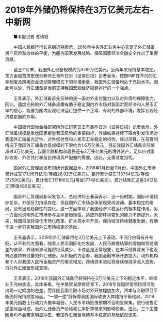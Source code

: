 # 2019年外储仍将保持在3万亿美元左右-中新网

　　■本报记者 苏诗钰

　　中国人民银行行长易纲近期表示，2018年中央外汇业务中心实现了外汇储备资产风险和收益的平衡，为服务国家发展战略、保障国家经济金融安全作出了重要贡献。

　　截至11月末，我国外汇储备规模约为3.09万亿美元，近两年来保持基本稳定。东方金诚首席宏观分析师王青昨日对《证券日报》记者表示，按照IMF在不同的汇率制度及跨境资金流动管理模式下的标准衡量，我国外汇储备均处于充裕水平。因此可以说，外汇储备是当前支持我国宏观经济稳健运行的一个强点。

　　王青表示，外汇储备首先反映的是一国对外支付能力以及对外债的保障能力。因此，适度充裕的外汇储备规模有助于稳定国内外市场对我国宏观经济和人民币汇率的信心，能够为国内宏观经济运行提供一个正常、有利的外部环境，发挥宏观经济稳定器的作用。

　　中国银行国际金融研究所外汇研究员王有鑫昨日对《证券日报》记者表示，外汇储备规模是发达国家衡量我国风险的重要指标，外储如果持续下降会引发市场对我国外汇储备充足性、对外偿付性和人民币汇率稳定的担忧。经过测算，在高管制情况下我国外汇储备合意规模的下限约为1.6万亿美元，目前我国外汇储备实际值超过3万亿美元，我国金融机构和居民还有2万多亿美元的境外资产，足以应对国际收支、外债兑付和居民跨境资产配置的需要。因此，无需过度担忧。

　　国家外汇管理局发布的统计数据显示，2018年1月份至11月份，中国外汇市场累计成交171.96万亿元(等值26.02万亿美元)。银行累计结汇113754亿元(等值17259亿美元)，累计售汇117166亿元(等值17748亿美元)，累计结售汇逆差3412亿元(等值489亿美元)。

　　国家外汇管理局新闻发言人、总经济师王春英表示，近一段时期，国际环境错综复杂，外部压力持续存在，但我国外汇市场总体呈现双向波动、基本稳定的格局，没有出现趋势性的变化。这一方面体现了我国经济平稳运行的根本性作用，另一方面也说明外汇市场参与主体更趋理性，适应外部环境变化的能力不断提升。未来，我国将坚持深化市场化改革、扩大高水平开放，保持经济持续健康发展，有助于进一步夯实我国外汇市场稳定的基础。

　　王有鑫表示，2019年外汇储备将在3万亿美元上下波动，不同月份将有升有贬。从不利的方面看，随着人民币国际化的发展、人民币跨境结算的增加和贸易顺差的收窄，外储来源可能将继续减少，不过这是正常现象，在本币结算背景下也没有必要持有过量的外汇储备。从积极的方面看，我国金融市场开放加大，境外机构和个人对我国人民币金融资产的需求增加，跨境资本流动将继续保持净流入态势，将对外汇储备形成支撑。

　　王青表示，2019年我国外汇储备仍将保持在3万亿美元上下的稳定水平，继续处于充裕状态。具体来看，在中美贸易摩擦背景下，2019年我国经常项目很可能出现一定幅度的逆差，而伴随我国金融市场对外开放程度加大，资本与金融项目平衡仍将保持顺差局面。“一顺一逆”将保障我国国际收支大体维持平衡格局。2019年美元指数上行动力大概率减弱，人民币市场贬值预期不会明显聚集，银行结售汇逆差局面可控。而外汇储备资产价格和汇率折算带来的影响较低。由此，三个主要因素均不会带来明显冲击，我国外汇储备保持基本稳定的基础依然坚实。
